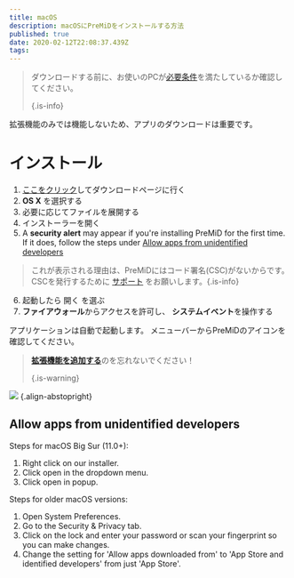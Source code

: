 ```yaml
---
title: macOS
description: macOSにPreMiDをインストールする方法
published: true
date: 2020-02-12T22:08:37.439Z
tags:
---
```


> ダウンロードする前に、お使いのPCが[必要条件](/install/requirements)を満たしているか確認してください。 
> 
> {.is-info}

拡張機能のみでは機能しないため、アプリのダウンロードは重要です。

# インストール
1. [ここをクリック](https://premid.app/downloads)してダウンロードページに行く
2. **OS X** を選択する
3. 必要に応じてファイルを展開する
4. インストーラーを開く
5. A **security alert** may appear if you're installing PreMiD for the first time. If it does, follow the steps under [Allow apps from unidentified developers](https://docs.premid.app/install/macos#allow-apps-from-unidentified-developers)
> これが表示される理由は、PreMiDにはコード署名(CSC)がないからです。 CSCを発行するために [サポート](https://www.patreon.com/Timeraa) をお願いします。{.is-info}
6. 起動したら 開く を選ぶ
7. **ファイアウォール**からアクセスを許可し、 **システムイベント**を操作する

アプリケーションは自動で起動します。 メニューバーからPreMiDのアイコンを確認してください。

> [**拡張機能を追加する**](/install)のを忘れないでください！ 
> 
> {.is-warning}

![](https://img.icons8.com/color/2x/mac-logo.png) {.align-abstopright}

## Allow apps from unidentified developers
Steps for macOS Big Sur (11.0+):
1. Right click on our installer.
2. Click open in the dropdown menu.
3. Click open in popup.

Steps for older macOS versions:
1. Open System Preferences.
2. Go to the Security & Privacy tab.
3. Click on the lock and enter your password or scan your fingerprint so you can make changes.
4. Change the setting for 'Allow apps downloaded from' to 'App Store and identified developers' from just 'App Store'.
